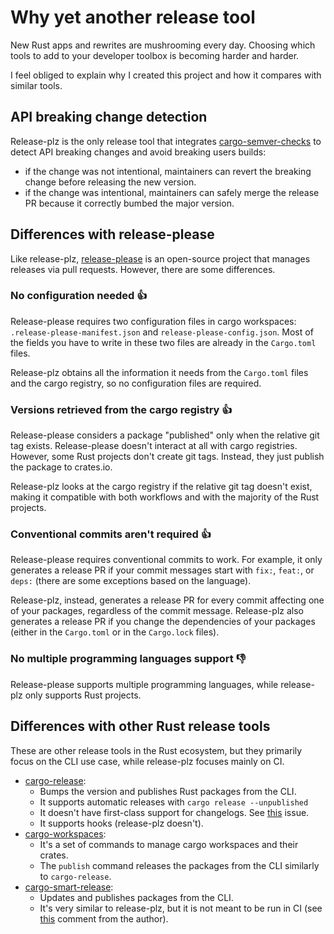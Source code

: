 # Why yet another release tool

New Rust apps and rewrites are mushrooming every day.
Choosing which tools to add to your developer toolbox is becoming harder and harder.

I feel obliged to explain why I created this project and how it compares with
similar tools.

## API breaking change detection

Release-plz is the only release tool that integrates
[cargo-semver-checks](https://github.com/obi1kenobi/cargo-semver-checks)
to detect API breaking changes and avoid breaking users builds:
- if the change was not intentional, maintainers can revert the breaking change
  before releasing the new version.
- if the change was intentional, maintainers can safely merge the release PR
  because it correctly bumbed the major version.

## Differences with release-please

Like release-plz, [release-please](https://github.com/googleapis/release-please)
is an open-source project that manages releases via pull requests.
However, there are some differences.

### No configuration needed 👍

Release-please requires two configuration files in cargo workspaces: `.release-please-manifest.json`
and `release-please-config.json`.
Most of the fields you have to write in these two files are already in the
`Cargo.toml` files.

Release-plz obtains all the information it needs from the `Cargo.toml` files
and the cargo registry,
so no configuration files are required.

### Versions retrieved from the cargo registry 👍

Release-please considers a package "published" only when the relative git tag exists.
Release-please doesn't interact at all with cargo registries.
However, some Rust projects don't create git tags.
Instead, they just publish the package to crates.io.

Release-plz looks at the cargo registry if the relative git tag doesn't exist,
making it compatible with both workflows and with the majority of the Rust projects.

### Conventional commits aren't required 👍

Release-please requires conventional commits to work.
For example, it only generates a release PR if your commit messages
start with `fix:`, `feat:`, or `deps:` (there are some exceptions based on the language).

Release-plz, instead, generates a release PR for every commit affecting one of your packages,
regardless of the commit message.
Release-plz also generates a release PR if you change the dependencies of your packages
(either in the `Cargo.toml` or in the `Cargo.lock` files).

### No multiple programming languages support 👎

Release-please supports multiple programming languages, while release-plz only
supports Rust projects.

## Differences with other Rust release tools

These are other release tools in the Rust ecosystem, but they primarily focus on
the CLI use case, while release-plz focuses mainly on CI.

- [cargo-release](https://github.com/crate-ci/cargo-release):
  - Bumps the version and publishes Rust packages from the CLI.
  - It supports automatic releases with `cargo release --unpublished`
  - It doesn't have first-class support for changelogs.
    See [this](https://github.com/crate-ci/cargo-release/issues/231) issue.
  - It supports hooks (release-plz doesn't).
- [cargo-workspaces](https://github.com/pksunkara/cargo-workspaces):
  - It's a set of commands to manage cargo workspaces and their crates.
  - The `publish` command releases the packages from the CLI similarly to `cargo-release`.
- [cargo-smart-release](https://github.com/Byron/cargo-smart-release):
  - Updates and publishes packages from the CLI.
  - It's very similar to release-plz, but it is not meant to be run in CI (see
    [this](https://github.com/MarcoIeni/release-plz/issues/13#issuecomment-1065790846)
    comment from the author).
